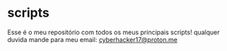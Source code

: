 # scripts
Esse é o meu repositório com todos os meus principais scripts!
qualquer duvida mande para meu email: cyberhacker17@proton.me
